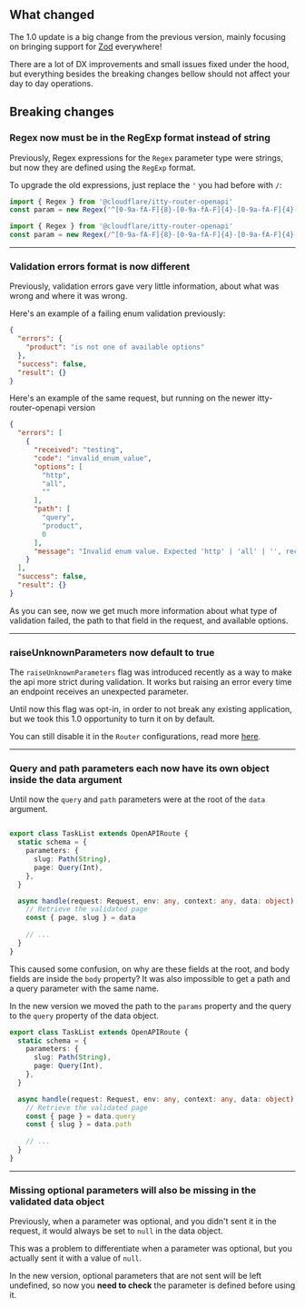 ## What changed

The 1.0 update is a big change from the previous version, mainly focusing on bringing support for 
[Zod](https://zod.dev) everywhere!

There are a lot of DX improvements and small issues fixed under the hood, but everything besides the breaking changes bellow
should not affect your day to day operations.

## Breaking changes

### Regex now must be in the RegExp format instead of string

Previously, Regex expressions for the `Regex` parameter type were strings, but now they are defined using the `RegExp` 
format.

To upgrade the old expressions, just replace the `'` you had before with `/`:

```ts title="Old version"
import { Regex } from '@cloudflare/itty-router-openapi'
const param = new Regex('^[0-9a-fA-F]{8}-[0-9a-fA-F]{4}-[0-9a-fA-F]{4}-[0-9a-fA-F]{4}-[0-9a-fA-F]{12}$')
```

```ts title="New version"
import { Regex } from '@cloudflare/itty-router-openapi'
const param = new Regex(/^[0-9a-fA-F]{8}-[0-9a-fA-F]{4}-[0-9a-fA-F]{4}-[0-9a-fA-F]{4}-[0-9a-fA-F]{12}$/)
```

---

### Validation errors format is now different

Previously, validation errors gave very little information, about what was wrong and where it was wrong.

Here's an example of a failing enum validation previously:

```json title="Old Version"
{
  "errors": {
    "product": "is not one of available options"
  },
  "success": false,
  "result": {}
}
```

Here's an example of the same request, but running on the newer itty-router-openapi version

```json title="New Version"
{
  "errors": [
    {
      "received": "testing",
      "code": "invalid_enum_value",
      "options": [
        "http",
        "all",
        ""
      ],
      "path": [
        "query",
        "product",
        0
      ],
      "message": "Invalid enum value. Expected 'http' | 'all' | '', received 'testing'"
    }
  ],
  "success": false,
  "result": {}
}
```

As you can see, now we get much more information about what type of validation failed, the path to that field in the
request, and available options.

---

### raiseUnknownParameters now default to true

The `raiseUnknownParameters` flag was introduced recently as a way to make the api more strict during validation.
It works but raising an error every time an endpoint receives an unexpected parameter.

Until now this flag was opt-in, in order to not break any existing application, but we took this
1.0 opportunity to turn it on by default.

You can still disable it in the `Router` configurations, read more [here](user-guide/router-options.md).

---

### Query and path parameters each now have its own object inside the data argument

Until now the `query` and `path` parameters were at the root of the `data` argument.

```ts title="Old version""

export class TaskList extends OpenAPIRoute {
  static schema = {
    parameters: {
      slug: Path(String),
      page: Query(Int),
    },
  }

  async handle(request: Request, env: any, context: any, data: object) {
    // Retrieve the validated page
    const { page, slug } = data
    
    // ...
  }
}
```

This caused some confusion, on why are these fields at the root, and body fields are inside the `body` property?
It was also impossible to get a path and a query parameter with the same name.

In the new version we moved the path to the `params` property and the query to the `query` property
of the data object.


```ts title="New version""
export class TaskList extends OpenAPIRoute {
  static schema = {
    parameters: {
      slug: Path(String),
      page: Query(Int),
    },
  }

  async handle(request: Request, env: any, context: any, data: object) {
    // Retrieve the validated page
    const { page } = data.query
    const { slug } = data.path
    
    // ...
  }
}
```

---

### Missing optional parameters will also be missing in the validated data object

Previously, when a parameter was optional, and you didn't sent it in the request, it would always be
set to `null` in the data object.

This was a problem to differentiate when a parameter was optional, but you actually sent it with a value of
`null`.

In the new version, optional parameters that are not sent will be left undefined, so now you **need to check**
the parameter is defined before using it.
